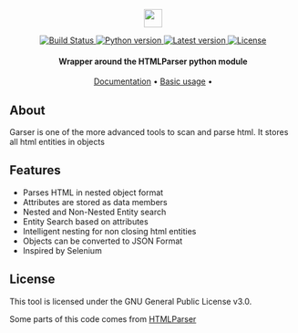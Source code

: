 <p align="center">
  <img src="https://grayhat12.github.io/compiler/favicon_io/favicon-32x32.png" width="32" />
</p>
<div align="center">
  <a href="https://travis-ci.org/github/GrayHat12/garser">
    <img src="https://api.travis-ci.org/GrayHat12/garser.svg?branch=master&status=created" alt="Build Status" />
  </a>
  <a href="#">
    <img src="https://img.shields.io/badge/python-3.7-blue.svg?style=flat-square" alt="Python version" />
  </a>
  <a href="https://github.com/grayhat12/garser/releases">
    <img src="https://img.shields.io/github/v/release/grayhat12/garser.svg?style=flat-square" alt="Latest version" />
  </a>
  <a href="https://github.com/GrayHat12/garser/blob/master/LICENCE">
    <img src="https://img.shields.io/github/license/grayhat12/garser.svg?style=flat-square" alt="License" />
  </a>
</div>

<h4 align="center">Wrapper around the HTMLParser python module</h4>

<p align="center">
  <a href="https://grayhat12.github.io/garser/">Documentation</a> •
  <a href="https://grayhat12.github.io/garser/usage/">Basic usage</a> •
</p>

## About

Garser is one of the more advanced tools to scan and parse html. It stores all html entities in objects

## Features

- Parses HTML in nested object format
- Attributes are stored as data members
- Nested and Non-Nested Entity search
- Entity Search based on attributes
- Intelligent nesting for non closing html entities
- Objects can be converted to JSON Format
- Inspired by Selenium


## License

This tool is licensed under the GNU General Public License v3.0.

Some parts of this code comes from [HTMLParser](https://docs.python.org/2/library/htmlparser.html)
